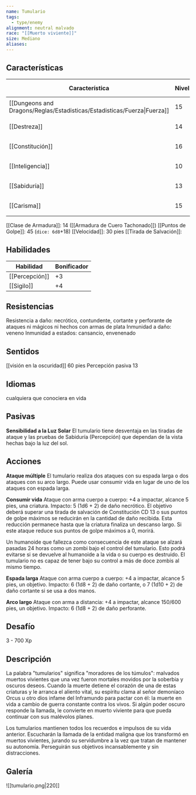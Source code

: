 ```yaml
---
name: Tumulario
tags:
  - type/enemy
alignment: neutral malvado
race: "[[Muerto viviente]]"
size: Mediano
aliases:
---
```


## Características

| Característica                                                           | Nivel | Bonificador | Lanzar dado      |
| ------------------------------------------------------------------------ | ----- | ----------- | ---------------- |
| [[Dungeons and Dragons/Reglas/Estadisticas/Estadisticas/Fuerza\|Fuerza]] | 15    | +2          | `dice: 1d20 + 0` |
| [[Destreza]]                                                             | 14    | +2          | `dice: 1d20 + 0` |
| [[Constitución]]                                                         | 16    | +3          | `dice: 1d20 + 0` |
| [[Inteligencia]]                                                         | 10    | +0          | `dice: 1d20 + 0` |
| [[Sabiduría]]                                                            | 13    | +1          | `dice: 1d20 + 0` |
| [[Carisma]]                                                              | 15    | +2          | `dice: 1d20 + 0` |

[[Clase de Armadura]]: 14 ([[Armadura de Cuero Tachonado]])
[[Puntos de Golpe]]: 45 (`dice: 6d8`+18)
[[Velocidad]]: 30 pies
[[Tirada de Salvación]]:

## Habilidades

| Habilidad      | Bonificador |
| -------------- | ----------- |
| [[Percepción]] | +3          |
| [[Sigilo]]     | +4          |

## Resistencias

Resistencia a daño: necrótico, contundente, cortante y perforante de ataques ni mágicos ni hechos con armas de plata
Inmunidad a daño: veneno
Inmunidad a estados: cansancio, envenenado

## Sentidos

[[visión en la oscuridad]] 60 pies
Percepción pasiva 13

## Idiomas

cualquiera que conociera en vida

## Pasivas

**Sensibilidad a la Luz Solar**
El tumulario tiene desventaja en las tiradas de ataque y las pruebas de Sabiduría (Percepción) que dependan de la vista hechas bajo la luz del sol.

## Acciones

**Ataque múltiple**
El tumulario realiza dos ataques con su espada larga o dos ataques con su arco largo. Puede usar consumir vida en lugar de uno de los ataques con espada larga.

**Consumir vida**
Ataque con arma cuerpo a cuerpo: +4 a impactar, alcance 5 pies, una criatura. Impacto: 5 (1d6 + 2) de daño necrótico. El objetivo deberá superar una tirada de salvación de Constitución CD 13 o sus puntos de golpe máximos se reducirán en la cantidad de daño recibida. Esta reducción permanece hasta que la criatura finaliza un descanso largo. Si este ataque reduce sus puntos de golpe máximos a 0, morirá.

Un humanoide que fallezca como consecuencia de este ataque se alzará pasadas 24 horas como un zombi bajo el control del tumulario. Esto podrá evitarse si se devuelve al humanoide a la vida o su cuerpo es destruido. El tumulario no es capaz de tener bajo su control a más de doce zombis al mismo tiempo.

**Espada larga**
Ataque con arma cuerpo a cuerpo: +4 a impactar, alcance 5 pies, un objetivo. 
Impacto: 6 (1d8 + 2) de daño cortante, o 7 (1d10 + 2) de daño cortante si se usa a dos manos.

**Arco largo**
Ataque con arma a distancia: +4 a impactar, alcance 150/600 pies, un objetivo. 
Impacto: 6 (1d8 + 2) de daño perforante.

## Desafío

3 - 700 Xp

## Descripción

La palabra "tumularios" significa "moradores de los túmulos": malvados muertos vivientes que una vez fueron mortales movidos por la soberbia y oscuros deseos. Cuando la muerte detiene el corazón de una de estas criaturas y le arranca el aliento vital, su espíritu clama al señor demoníaco Orcus u otro dios infame del Inframundo para pactar con él: la muerte en vida a cambio de guerra constante contra los vivos. Si algún poder oscuro responde la llamada, le convierte en muerto viviente para que pueda continuar con sus malévolos planes.

Los tumularios mantienen todos los recuerdos e impulsos de su vida anterior. Escucharán la llamada de la entidad maligna que los transformó en muertos vivientes, jurando su servidumbre a la vez que tratan de mantener su autonomía. Perseguirán sus objetivos incansablemente y sin distracciones.


## Galería


![[tumulario.png|220]]